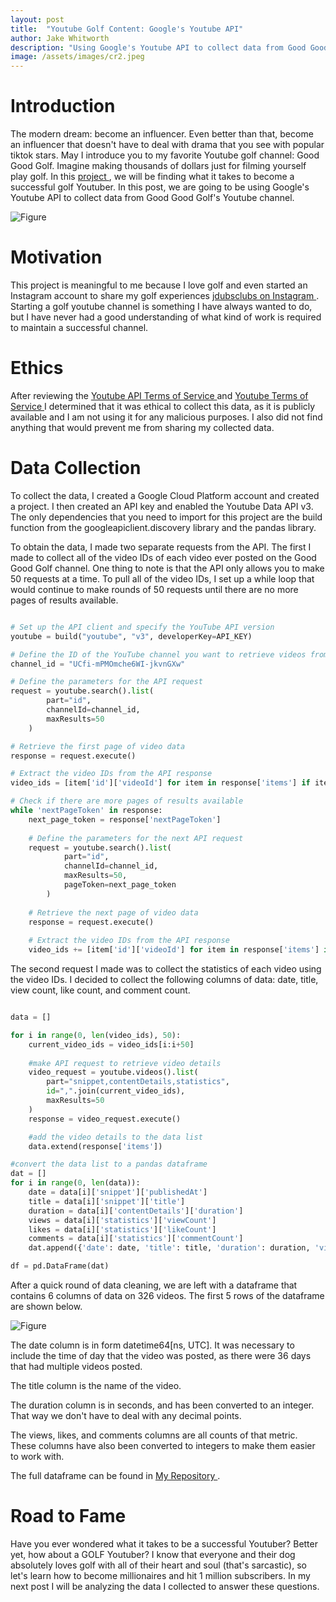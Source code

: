 ```yaml
---
layout: post
title:  "Youtube Golf Content: Google's Youtube API"
author: Jake Whitworth
description: "Using Google's Youtube API to collect data from Good Good Golf's Youtube channel."
image: /assets/images/cr2.jpeg
---
```

# Introduction

The modern dream: become an influencer. Even better than that, become an influencer that doesn't have to deal with drama that you see with popular tiktok stars. May I introduce you to my favorite Youtube golf channel: Good Good Golf. Imagine making thousands of dollars just for filming yourself play golf. In this <a href="https://github.com/jdubindaclub/YoutubeProject"> project </a>, we will be finding what it takes to become a successful golf Youtuber. In this post, we are going to be using Google's Youtube API to collect data from Good Good Golf's Youtube channel.

![Figure](https://raw.githubusercontent.com/jdubindaclub/386blog3/main/assets/images/goodgood.webp)

# Motivation

This project is meaningful to me because I love golf and even started an Instagram account to share my golf experiences <a href="https://www.instagram.com/jdubsclubs/reels/"> jdubsclubs on Instagram </a>. Starting a golf youtube channel is something I have always wanted to do, but I have never had a good understanding of what kind of work is required to maintain a successful channel.

# Ethics

After reviewing the <a href="https://developers.google.com/youtube/terms/api-services-terms-of-service"> Youtube API Terms of Service </a> and <a href="https://www.youtube.com/static?template=terms"> Youtube Terms of Service </a> I determined that it was ethical to collect this data, as it is publicly available and I am not using it for any malicious purposes. I also did not find anything that would prevent me from sharing my collected data.

# Data Collection

To collect the data, I created a Google Cloud Platform account and created a project. I then created an API key and enabled the Youtube Data API v3. The only dependencies that you need to import for this project are the build function from the googleapiclient.discovery library and the pandas library.

To obtain the data, I made two separate requests from the API. The first I made to collect all of the video IDs of each video ever posted on the Good Good Golf channel. One thing to note is that the API only allows you to make 50 requests at a time. To pull all of the video IDs, I set up a while loop that would continue to make rounds of 50 requests until there are no more pages of results available.

```python

# Set up the API client and specify the YouTube API version
youtube = build("youtube", "v3", developerKey=API_KEY)

# Define the ID of the YouTube channel you want to retrieve videos from
channel_id = "UCfi-mPMOmche6WI-jkvnGXw"

# Define the parameters for the API request
request = youtube.search().list(
        part="id",
        channelId=channel_id,
        maxResults=50
    )

# Retrieve the first page of video data
response = request.execute()

# Extract the video IDs from the API response
video_ids = [item['id']['videoId'] for item in response['items'] if item['id']['kind'] == 'youtube#video']

# Check if there are more pages of results available
while 'nextPageToken' in response:
    next_page_token = response['nextPageToken']
    
    # Define the parameters for the next API request
    request = youtube.search().list(
            part="id",
            channelId=channel_id,
            maxResults=50,
            pageToken=next_page_token
        )
    
    # Retrieve the next page of video data
    response = request.execute()
    
    # Extract the video IDs from the API response
    video_ids += [item['id']['videoId'] for item in response['items'] if item['id']['kind'] == 'youtube#video']

```

The second request I made was to collect the statistics of each video using the video IDs. I decided to collect the following columns of data: date, title, view count, like count, and comment count.

```python

data = []

for i in range(0, len(video_ids), 50):
    current_video_ids = video_ids[i:i+50]
    
    #make API request to retrieve video details
    video_request = youtube.videos().list(
        part="snippet,contentDetails,statistics",
        id=",".join(current_video_ids),
        maxResults=50
    )
    response = video_request.execute()

    #add the video details to the data list
    data.extend(response['items'])

#convert the data list to a pandas dataframe
dat = []
for i in range(0, len(data)):
    date = data[i]['snippet']['publishedAt']
    title = data[i]['snippet']['title']
    duration = data[i]['contentDetails']['duration']
    views = data[i]['statistics']['viewCount']
    likes = data[i]['statistics']['likeCount']
    comments = data[i]['statistics']['commentCount']
    dat.append({'date': date, 'title': title, 'duration': duration, 'views': views, 'likes': likes, 'comments': comments})

df = pd.DataFrame(dat)

```
After a quick round of data cleaning, we are left with a dataframe that contains 6 columns of data on 326 videos. The first 5 rows of the dataframe are shown below.

![Figure](https://raw.githubusercontent.com/jdubindaclub/386blog3/main/assets/images/df.head.png)

The date column is in form datetime64[ns, UTC]. It was necessary to include the time of day that the video was posted, as there were 36 days that had multiple videos posted.

The title column is the name of the video.

The duration column is in seconds, and has been converted to an integer. That way we don't have to deal with any decimal points.

The views, likes, and comments columns are all counts of that metric. These columns have also been converted to integers to make them easier to work with.

The full dataframe can be found in <a href="https://github.com/jdubindaclub/386blog3/blob/main/work/youtube_data.csv"> My Repository </a>.

# Road to Fame

Have you ever wondered what it takes to be a successful Youtuber? Better yet, how about a GOLF Youtuber? I know that everyone and their dog absolutely loves golf with all of their heart and soul (that's sarcastic), so let's learn how to become millionaires and hit 1 million subscribers. In my next post I will be analyzing the data I collected to answer these questions.